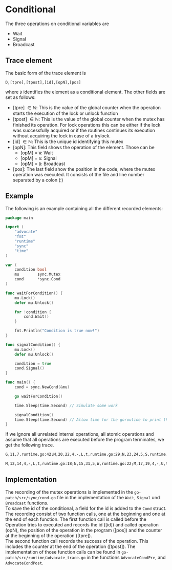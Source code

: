 # Conditional
The three operations on conditional variables are
- Wait
- Signal
- Broadcast

## Trace element
The basic form of the trace element is
```
D,[tpre],[tpost],[id],[opN],[pos]
```
where `D` identifies the element as a conditional element.
The other fields are set as follows:
- [tpre] $\in \mathbb N$: This is the value of the global counter when the operation starts
the execution of the lock or unlock function
- [tpost] $\in \mathbb N$: This is the value of the global counter when the mutex has finished its operation. For lock operations this can be either if the lock was successfully acquired or if the routines continues its execution without
acquiring the lock in case of a trylock.
- [id] $\in \mathbb N$: This is the unique id identifying this mutex
- [opN]: This field shows the operation of the element. Those can be
  - [opM] = `W`: Wait
  - [opM] = `S`: Signal
  - [opM] = `B`: Broadcast
- [pos]: The last field show the position in the code, where the mutex operation
was executed. It consists of the file and line number separated by a colon (:)

## Example
 The following is an  example containing all the different recorded
elements:
```go
package main

import (
	"advocate"
	"fmt"
	"runtime"
	"sync"
	"time"
)

var (
	condition bool
	mu        sync.Mutex
	cond      *sync.Cond
)

func waitForCondition() {
	mu.Lock()
	defer mu.Unlock()

	for !condition {
		cond.Wait()
	}

	fmt.Println("Condition is true now!")
}

func signalCondition() {
	mu.Lock()
	defer mu.Unlock()

	condition = true
	cond.Signal()
}

func main() {
	cond = sync.NewCond(&mu)

	go waitForCondition()

	time.Sleep(time.Second) // Simulate some work

	signalCondition()
	time.Sleep(time.Second) // Allow time for the goroutine to print the message
}

```
If we ignore all unrelated internal operations, all atomic operations and assume that all operations are executed
before the program terminates, we get the following trace.
```txt
G,11,7,runtime.go:42;M,20,22,4,-,L,t,runtime.go:29;N,23,24,5,S,runtime.go:33;M,25,27,4,-,U,t,runtime.go:34;
```
```txt
M,12,14,4,-,L,t,runtime.go:18;N,15,31,5,W,runtime.go:22;M,17,19,4,-,U,t,/home/erik/Uni/HiWi/ADVOCATE/go-patch/src/sync/cond.go:83;M,28,30,4,-,L,t,/home/erik/Uni/HiWi/ADVOCATE/go-patch/src/sync/cond.go:85;M,32,34,6,-,L,t,/home/erik/Uni/HiWi/ADVOCATE/go-patch/src/sync/pool.go:216;M,36,38,6,-,U,t,/home/erik/Uni/HiWi/ADVOCATE/go-patch/src/sync/pool.go:233;M,51,53,4,-,U,t,runtime.go:26;
```

## Implementation
The recording of the mutex operations is implemented in the `go-patch/src/sync/cond.go` file in the implementation of the `Wait`, `Signal` und `Broadcast` functions.\
To save the id of the conditional, a field for the id is added to the `Cond` struct.\
The recording consist of two function calls, one at the beginning and one at the end of each function.
The first function call is called before the Operation tries to executed
and records the id ([id]) and called operation (opN), the position of the operation in the program ([pos]) and the counter at the beginning of the operation ([tpre]).\
The second function call records the success of the operation. This includes
the counter at the end of the operation ([tpost]).
The implementation of those function calls can be found in
`go-patch/src/runtime/advocate_trace.go` in the functions `AdvocateCondPre`, and `AdvocateCondPost`.
